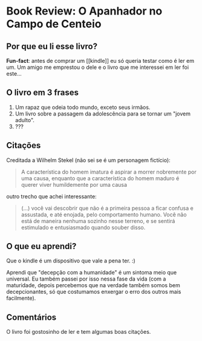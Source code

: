 # Book Review: O Apanhador no Campo de Centeio

## Por que eu li esse livro?

**Fun-fact**: antes de comprar um [[kindle]] eu só queria testar como é ler em um. Um amigo me emprestou o dele e o livro que me interessei em ler foi este...

## O livro em 3 frases

1. Um rapaz que odeia todo mundo, exceto seus irmãos.
2. Um livro sobre a passagem da adolescência para se tornar um "jovem adulto".
3. ???

## Citações

Creditada a Wilhelm Stekel (não sei se é um personagem fictício):

> A característica do homem imatura é aspirar a morrer nobremente por uma causa, enquanto que a característica do homem maduro é querer viver humildemente por uma causa

outro trecho que achei interessante:

> (...) você vai descobrir que não é a primeira pessoa a ficar confusa e assustada, e até enojada, pelo comportamento humano. Você não está de maneira nenhuma sozinho nesse terreno, e se sentirá estimulado e entusiasmado quando souber disso.


## O que eu aprendi?

Que o kindle é um dispositivo que vale a pena ter. :)

Aprendi que "decepção com a humanidade" é um sintoma meio que universal. Eu também passei por isso nessa fase da vida (com a maturidade, depois percebemos que na verdade também somos bem decepcionantes, só que costumamos enxergar o erro dos outros mais facilmente).

## Comentários

O livro foi gostosinho de ler e tem algumas boas citações.

